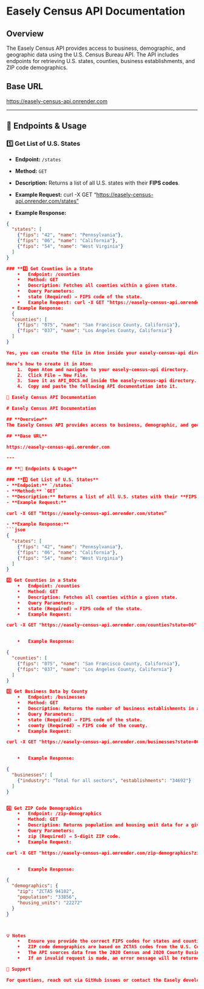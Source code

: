 # Easely Census API Documentation

## **Overview**
The Easely Census API provides access to business, demographic, and geographic data using the U.S. Census Bureau API. The API includes endpoints for retrieving U.S. states, counties, business establishments, and ZIP code demographics.

## **Base URL**
https://easely-census-api.onrender.com

---

## **📌 Endpoints & Usage**

### **1️⃣ Get List of U.S. States**
- **Endpoint:** `/states`
- **Method:** `GET`
- **Description:** Returns a list of all U.S. states with their **FIPS codes**.
- **Example Request:** curl -X GET “https://easely-census-api.onrender.com/states”

- **Example Response:**
```json
{
  "states": [
    {"fips": "42", "name": "Pennsylvania"},
    {"fips": "06", "name": "California"},
    {"fips": "54", "name": "West Virginia"}
  ]
}

### **2️⃣ Get Counties in a State
	•	Endpoint: /counties
	•	Method: GET
	•	Description: Fetches all counties within a given state.
	•	Query Parameters:
	•	state (Required) → FIPS code of the state.
	•	Example Request: curl -X GET "https://easely-census-api.onrender.com/counties?state=06"
  •	Example Response:
  {
  "counties": [
    {"fips": "075", "name": "San Francisco County, California"},
    {"fips": "037", "name": "Los Angeles County, California"}
  ]
}

Yes, you can create the file in Atom inside your easely-census-api directory. The best practice is to name it API_DOCS.md (Markdown file).

Here’s how to create it in Atom:
	1.	Open Atom and navigate to your easely-census-api directory.
	2.	Click File → New File.
	3.	Save it as API_DOCS.md inside the easely-census-api directory.
	4.	Copy and paste the following API documentation into it.

📄 Easely Census API Documentation

# Easely Census API Documentation

## **Overview**
The Easely Census API provides access to business, demographic, and geographic data using the U.S. Census Bureau API. The API includes endpoints for retrieving U.S. states, counties, business establishments, and ZIP code demographics.

## **Base URL**

https://easely-census-api.onrender.com

---

## **📌 Endpoints & Usage**

### **1️⃣ Get List of U.S. States**
- **Endpoint:** `/states`
- **Method:** `GET`
- **Description:** Returns a list of all U.S. states with their **FIPS codes**.
- **Example Request:**

curl -X GET “https://easely-census-api.onrender.com/states”

- **Example Response:**
```json
{
  "states": [
    {"fips": "42", "name": "Pennsylvania"},
    {"fips": "06", "name": "California"},
    {"fips": "54", "name": "West Virginia"}
  ]
}

2️⃣ Get Counties in a State
	•	Endpoint: /counties
	•	Method: GET
	•	Description: Fetches all counties within a given state.
	•	Query Parameters:
	•	state (Required) → FIPS code of the state.
	•	Example Request:

curl -X GET "https://easely-census-api.onrender.com/counties?state=06"


	•	Example Response:

{
  "counties": [
    {"fips": "075", "name": "San Francisco County, California"},
    {"fips": "037", "name": "Los Angeles County, California"}
  ]
}

3️⃣ Get Business Data by County
	•	Endpoint: /businesses
	•	Method: GET
	•	Description: Returns the number of business establishments in a county.
	•	Query Parameters:
	•	state (Required) → FIPS code of the state.
	•	county (Required) → FIPS code of the county.
	•	Example Request:

curl -X GET "https://easely-census-api.onrender.com/businesses?state=06&county=075"


	•	Example Response:

{
  "businesses": [
    {"industry": "Total for all sectors", "establishments": "34692"}
  ]
}


4️⃣ Get ZIP Code Demographics
	•	Endpoint: /zip-demographics
	•	Method: GET
	•	Description: Returns population and housing unit data for a given ZIP code.
	•	Query Parameters:
	•	zip (Required) → 5-digit ZIP code.
	•	Example Request:

curl -X GET "https://easely-census-api.onrender.com/zip-demographics?zip=94102"


	•	Example Response:

{
  "demographics": {
    "zip": "ZCTA5 94102",
    "population": "33856",
    "housing_units": "22272"
  }
}



💡 Notes
	•	Ensure you provide the correct FIPS codes for states and counties.
	•	ZIP code demographics are based on ZCTA5 codes from the U.S. Census Bureau.
	•	The API sources data from the 2020 Census and 2020 County Business Patterns datasets.
	•	If an invalid request is made, an error message will be returned.

📩 Support

For questions, reach out via GitHub issues or contact the Easely development team.
